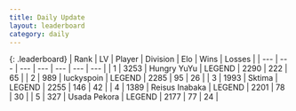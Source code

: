 ```yaml
---
title: Daily Update
layout: leaderboard
category: daily
---
```


{: .leaderboard}
| Rank | LV | Player | Division | Elo | Wins | Losses |
| --- | --- | --- | --- | --- | --- | --- |
| <span data-change="0">1</span> | 3253 | <span title="ID: 164871">Hungry YuYu</span> | LEGEND | <span data-change="-1">2290</span> | <span data-change="15">222</span> | <span data-change="4">65</span> |
| <span data-change="0">2</span> | 989 | <span title="ID: 512212">luckyspoin</span> | LEGEND | <span data-change="0">2285</span> | <span data-change="0">95</span> | <span data-change="0">26</span> |
| <span data-change="0">3</span> | 1993 | <span title="ID: 353063">Sktima</span> | LEGEND | <span data-change="22">2255</span> | <span data-change="5">146</span> | <span data-change="0">42</span> |
| <span data-change="3">4</span> | 1389 | <span title="ID: 451068">Reisus Inabaka</span> | LEGEND | <span data-change="29">2201</span> | <span data-change="5">78</span> | <span data-change="0">30</span> |
| <span data-change="0">5</span> | 327 | <span title="ID: 641994">Usada Pekora</span> | LEGEND | <span data-change="2">2177</span> | <span data-change="7">77</span> | <span data-change="4">24</span> |